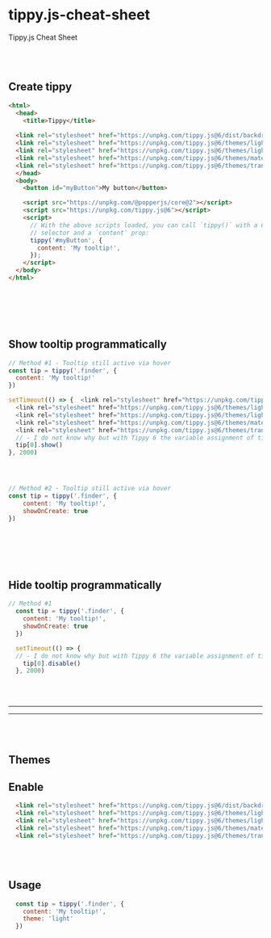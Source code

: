 # tippy.js-cheat-sheet
Tippy.js Cheat Sheet


<br><br>

## Create tippy
```html
<html>
  <head>
    <title>Tippy</title>
    
  <link rel="stylesheet" href="https://unpkg.com/tippy.js@6/dist/backdrop.css" />
  <link rel="stylesheet" href="https://unpkg.com/tippy.js@6/themes/light.css" />
  <link rel="stylesheet" href="https://unpkg.com/tippy.js@6/themes/light-border.css" />
  <link rel="stylesheet" href="https://unpkg.com/tippy.js@6/themes/material.css" />
  <link rel="stylesheet" href="https://unpkg.com/tippy.js@6/themes/translucent.css" />
  </head>
  <body>
    <button id="myButton">My button</button>

    <script src="https://unpkg.com/@popperjs/core@2"></script>
    <script src="https://unpkg.com/tippy.js@6"></script>
    <script>
      // With the above scripts loaded, you can call `tippy()` with a CSS
      // selector and a `content` prop:
      tippy('#myButton', {
        content: 'My tooltip!',
      });
    </script>
  </body>
</html>
```





<br><br><br><br>

## Show tooltip programmatically
```javascript
// Method #1 - Tooltip still active via hover 
const tip = tippy('.finder', {
  content: 'My tooltip!'
})

setTimeout(() => {  <link rel="stylesheet" href="https://unpkg.com/tippy.js@6/dist/backdrop.css" />
  <link rel="stylesheet" href="https://unpkg.com/tippy.js@6/themes/light.css" />
  <link rel="stylesheet" href="https://unpkg.com/tippy.js@6/themes/light-border.css" />
  <link rel="stylesheet" href="https://unpkg.com/tippy.js@6/themes/material.css" />
  <link rel="stylesheet" href="https://unpkg.com/tippy.js@6/themes/translucent.css" />
  // - I do not know why but with Tippy 6 the variable assignment of tippy() gets into an array. So we must use tip[0]
  tip[0].show()
}, 2000)




// Method #2 - Tooltip still active via hover 
const tip = tippy('.finder', {
    content: 'My tooltip!',
    showOnCreate: true
})
```


<br><br><br><br>

## Hide tooltip programmatically
```javascript
// Method #1
  const tip = tippy('.finder', {
    content: 'My tooltip!',
    showOnCreate: true
  })

  setTimeout(() => {
  // - I do not know why but with Tippy 6 the variable assignment of tippy() gets into an array. So we must use tip[0]
    tip[0].disable()
  }, 2000)
```




























<br><br>
____________________________________________________
____________________________________________________
<br><br>


## Themes

## Enable
```html
  <link rel="stylesheet" href="https://unpkg.com/tippy.js@6/dist/backdrop.css" />
  <link rel="stylesheet" href="https://unpkg.com/tippy.js@6/themes/light.css" />
  <link rel="stylesheet" href="https://unpkg.com/tippy.js@6/themes/light-border.css" />
  <link rel="stylesheet" href="https://unpkg.com/tippy.js@6/themes/material.css" />
  <link rel="stylesheet" href="https://unpkg.com/tippy.js@6/themes/translucent.css" />
```


<br><br>

## Usage
```javascript
  const tip = tippy('.finder', {
    content: 'My tooltip!',
    theme: 'light'
  })
```

<br><br>

